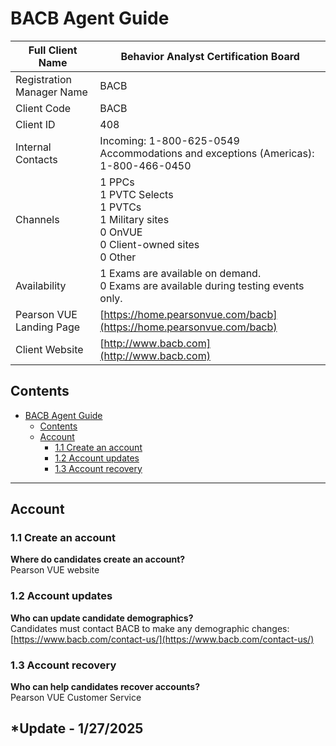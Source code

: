 <meta name ="keywords" content="html, markdown, java">


# BACB Agent Guide

| Full Client Name          | Behavior Analyst Certification Board |
|---------------------------|--------------------------------------|
| Registration Manager Name  | BACB                                |
| Client Code                | BACB                                |
| Client ID                  | 408                                 |
| Internal Contacts          | Incoming: 1-800-625-0549 <br> Accommodations and exceptions (Americas): 1-800-466-0450 |
| Channels                   | 1 PPCs <br> 1 PVTC Selects <br> 1 PVTCs <br> 1 Military sites <br> 0 OnVUE <br> 0 Client-owned sites <br> 0 Other |
| Availability               | 1 Exams are available on demand. <br> 0 Exams are available during testing events only. |
| Pearson VUE Landing Page   | [https://home.pearsonvue.com/bacb](https://home.pearsonvue.com/bacb) |
| Client Website             | [http://www.bacb.com](http://www.bacb.com) |

## Contents
- [BACB Agent Guide](#bacb-agent-guide)
  - [Contents](#contents)
  - [Account](#account)
    - [1.1 Create an account](#11-create-an-account)
    - [1.2 Account updates](#12-account-updates)
    - [1.3 Account recovery](#13-account-recovery)
 
---

## Account

### 1.1 Create an account
**Where do candidates create an account?**  
Pearson VUE website

### 1.2 Account updates
**Who can update candidate demographics?**  
Candidates must contact BACB to make any demographic changes: [https://www.bacb.com/contact-us/](https://www.bacb.com/contact-us/)

### 1.3 Account recovery
**Who can help candidates recover accounts?**  
Pearson VUE Customer Service

*Update - 1/27/2025
---
